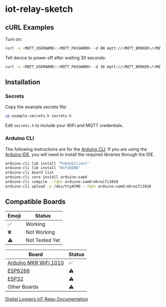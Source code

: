 # iot-relay-sketch

## cURL Examples

Turn on:

```sh
curl -u <MQTT_USERNAME>:<MQTT_PASSWORD> -d ON mqtt://<MQTT_BROKER>/<MQTT_CLIENT>/directive/powerState
```

Tell device to power off after waiting 30 seconds:

```sh
curl -u <MQTT_USERNAME>:<MQTT_PASSWORD> -d 30 mqtt://<MQTT_BROKER>/<MQTT_CLIENT>/directive/powerOffWait
```

## Installation

### Secrets

Copy the example secrets file:

```sh
cp example-secrets.h secrets.h
```

Edit `secrets.h` to include your WiFi and MQTT credentials.

### Arduino CLI

The following instructions are for the [Arduino CLI](https://arduino.github.io/arduino-cli). If you are using the [Arduino IDE](https://docs.arduino.cc/software/ide/), you will need to install the required libraries through the IDE.

```sh
arduino-cli lib install "PubSubClient"
arduino-cli lib install "WiFiNINA"
arduino-cli board list
arduino-cli core install arduino:samd
arduino-cli compile --fqbn arduino:samd:mkrwifi1010
arduino-cli upload -p /dev/ttyACM0 --fqbn arduino:samd:mkrwifi1010
```

## Compatible Boards

Emoji | Status
-|-
✅ | Working
❌ | Not Working
⚠️ | Not Tested Yet

Board | Status
-|-
[Arduino MKR WiFi 1010](https://docs.arduino.cc/hardware/mkr-wifi-1010/) | ✅
[ESP8266](https://www.espressif.com/en/products/socs/esp32) | ⚠️
[ESP32](https://www.espressif.com/en/products/socs/esp8266) | ⚠️
Other Boards | ⚠️

[Digital Loggers IoT Relay Documentation](http://www.digital-loggers.com/iotfaqs.html)

